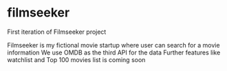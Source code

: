 # filmseeker
First iteration of Filmseeker project

Filmseeker is my fictional movie startup where user can search for a movie information
We use OMDB as the third API for the data
Further features like watchlist and Top 100 movies list is coming soon
